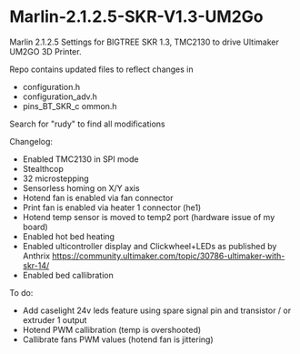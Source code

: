 # Marlin-2.1.2.5-SKR-V1.3-UM2Go

Marlin 2.1.2.5 Settings for BIGTREE SKR 1.3, TMC2130 to drive Ultimaker UM2GO 3D Printer.

Repo contains updated files to reflect changes in
- configuration.h
- configuration_adv.h
- pins_BT_SKR_c ommon.h

Search for "rudy" to find all modifications

Changelog:

- Enabled TMC2130 in SPI mode 
- Stealthcop
- 32 microstepping
- Sensorless homing on X/Y axis
- Hotend fan is enabled via fan connector
- Print fan is enabled via heater 1 connector (he1)
- Hotend temp sensor is moved to temp2 port (hardware issue of my board)	
- Enabled hot bed heating 
- Enabled ulticontroller display and Clickwheel+LEDs as published by Anthrix https://community.ultimaker.com/topic/30786-ultimaker-with-skr-14/
- Enabled bed callibration 


To do:

- Add caselight 24v leds feature using spare signal pin and transistor / or extruder 1 output
- Hotend PWM callibration (temp is overshooted)
- Callibrate fans PWM values (hotend fan is jittering)
